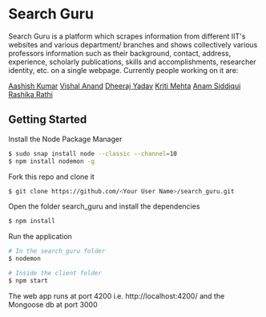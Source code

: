 # Search Guru

Search Guru is a platform which scrapes information from different IIT's websites and various department/ branches and shows collectively various professors information such as their background, contact, address, experience, scholarly publications, skills and accomplishments, researcher identity, etc. on a single webpage. Currently people working on it are:

[Aashish Kumar](https://www.facebook.com/akumar118)
[Vishal Anand](https://www.facebook.com/vishal.nnd1)
[Dheeraj Yadav](https://www.facebook.com/dheeraj.168)
[Kriti Mehta](https://www.facebook.com/kanikaroseprincess?ref=br_rs)
[Anam Siddiqui](https://www.facebook.com/profile.php?id=100017591984045)
[Rashika Rathi](https://www.facebook.com/rashika.sinha.75)

## Getting Started

Install the Node Package Manager 
```bash
$ sudo snap install node --classic --channel=10
$ npm install nodemon -g
```

Fork this repo and clone it
```bash
$ git clone https://github.com/<Your User Name>/search_guru.git
```

Open the folder search_guru and install the dependencies
```bash
$ npm install
```

Run the application
```bash
# In the search_guru folder
$ nodemon

# Inside the client folder
$ npm start
```

The web app runs at port 4200 i.e. http://localhost:4200/ and the Mongoose db at port 3000